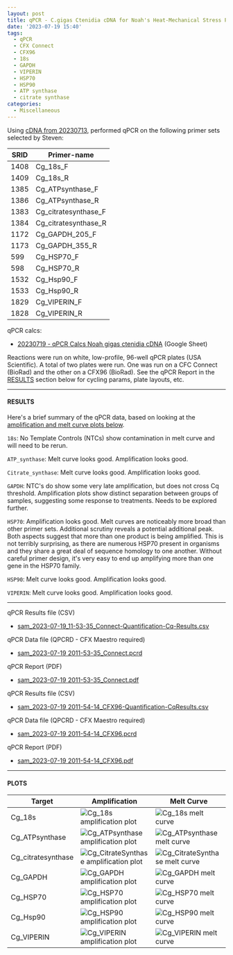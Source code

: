 ```yaml
---
layout: post
title: qPCR - C.gigas Ctenidia cDNA for Noah's Heat-Mechanical Stress Project
date: '2023-07-19 15:40'
tags: 
  - qPCR
  - CFX Connect
  - CFX96
  - 18s
  - GAPDH
  - VIPERIN
  - HSP70
  - HSP90
  - ATP synthase
  - citrate synthase
categories: 
  - Miscellaneous
---
```

Using [cDNA from 20230713](https://robertslab.github.io/sams-notebook/2023/07/13/Reverse-Transcription-C.gigas-RNA-from-Noah's-Heat-Mechanical-Stress-Project.html), performed qPCR on the following primer sets selected by Steven:

| SRID | Primer-name          |
|------|----------------------|
| 1408 | Cg_18s_F             |
| 1409 | Cg_18s_R             |
| 1385 | Cg_ATPsynthase_F     |
| 1386 | Cg_ATPsynthase_R     |
| 1383 | Cg_citratesynthase_F |
| 1384 | Cg_citratesynthase_R |
| 1172 | Cg_GAPDH_205_F       |
| 1173 | Cg_GAPDH_355_R       |
| 599  | Cg_HSP70_F           |
| 598  | Cg_HSP70_R           |
| 1532 | Cg_Hsp90_F           |
| 1533 | Cg_Hsp90_R           |
| 1829 | Cg_VIPERIN_F         |
| 1828 | Cg_VIPERIN_R         |

qPCR calcs:

- [20230719 - qPCR Calcs Noah gigas ctenidia cDNA](https://docs.google.com/spreadsheets/d/1DXVSlQtKJsmwNEUbx-IOEdoOFy8FwFqmw8n7LW3pqgw/edit#gid=0) (Google Sheet)

Reactions were run on white, low-profile, 96-well qPCR plates (USA Scientific). A total of two plates were run. One was run on a CFC Connect (BioRad) and the other on a CFX96 (BioRad). See the qPCR Report in the [RESULTS](#results) section below for cycling params, plate layouts, etc.


---

#### RESULTS

Here's a brief summary of the qPCR data, based on looking at the [amplification and melt curve plots below](#plots).

`18s`: No Template Controls (NTCs) show contamination in melt curve and will need to be rerun.

`ATP_synthase`: Melt curve looks good. Amplification looks good.

`Citrate_synthase`: Melt curve looks good. Amplification looks good.

`GAPDH`: NTC's do show some very late amplification, but does not cross Cq threshold. Amplification plots show distinct separation between groups of samples, suggesting some response to treatments. Needs to be explored further.

`HSP70`: Amplification looks good. Melt curves are noticeably more broad than other primer sets. Additional scrutiny reveals a potential additional peak. Both aspects suggest that more than one product is being amplified. This is not terribly surprising, as there are numerous HSP70 present in organisms and they share a great deal of sequence homology to one another. Without careful primer design, it's very easy to end up amplifying more than one gene in the HSP70 family.

`HSP90`: Melt curve looks good. Amplification looks good.

`VIPERIN`: Melt curve looks good. Amplification looks good.

---

qPCR Results file (CSV)

- [sam_2023-07-19_11-53-35_Connect-Quantification-Cq-Results.csv](https://owl.fish.washington.edu/Athaliana/qPCR_data/sam_2023-07-19_11-53-35_Connect-Quantification-Cq-Results.csv)

qPCR Data file (QPCRD - CFX Maestro required)

- [sam_2023-07-19 2011-53-35_Connect.pcrd](https://owl.fish.washington.edu/scaphapoda/qPCR_data/cfx_connect_data/sam_2023-07-19%2011-53-35_Connect.pcrd)

qPCR Report (PDF)

- [sam_2023-07-19 2011-53-35_Connect.pdf](https://owl.fish.washington.edu/scaphapoda/qPCR_data/cfx_connect_data/sam_2023-07-19%2011-53-35_Connect.pdf)

qPCR Results file (CSV)

- [sam_2023-07-19 2011-54-14_CFX96-Quantification-CqResults.csv](https://owl.fish.washington.edu/Athaliana/qPCR_data/sam_2023-07-19%2011-54-14_CFX96-Quantification-CqResults.csv)

qPCR Data file (QPCRD - CFX Maestro required)

- [sam_2023-07-19 2011-54-14_CFX96.pcrd](https://owl.fish.washington.edu/scaphapoda/qPCR_data/cfx_connect_data/sam_2023-07-19%2011-54-14_CFX96.pcrd)

qPCR Report (PDF)

- [sam_2023-07-19 2011-54-14_CFX96.pdf](https://owl.fish.washington.edu/scaphapoda/qPCR_data/cfx_connect_data/sam_2023-07-19%2011-54-14_CFX96.pdf)

---

#### PLOTS

| Target             | Amplification                                                                                                                                                  | Melt Curve                                                                                                                                              |
|--------------------|----------------------------------------------------------------------------------------------------------------------------------------------------------------|---------------------------------------------------------------------------------------------------------------------------------------------------------|
| Cg_18s             | ![Cg_18s amplification plot](https://owl.fish.washington.edu/Athaliana/qPCR_data/sam_2023-07-19%2011-53-35_Connect-Cg_18s-amp-plots.png)                         | ![Cg_18s melt curve](https://owl.fish.washington.edu/Athaliana/qPCR_data/sam_2023-07-19%2011-53-35_Connect-Cg_18s-melt-plots.png)                         |
| Cg_ATPsynthase     | ![Cg_ATPsynthase amplification plot](https://owl.fish.washington.edu/Athaliana/qPCR_data/sam_2023-07-19%2011-53-35_Connect-Cg_ATPsynthase-amp-plots.png)         | ![Cg_ATPsynthase melt curve](https://owl.fish.washington.edu/Athaliana/qPCR_data/sam_2023-07-19%2011-53-35_Connect-Cg_ATPsynthase-melt-plots.png)         |
| Cg_citratesynthase | ![Cg_CitrateSynthase amplification plot](https://owl.fish.washington.edu/Athaliana/qPCR_data/sam_2023-07-19%2011-53-35_Connect-Cg_CitrateSynthase-amp-plots.png) | ![Cg_CitrateSynthase melt curve](https://owl.fish.washington.edu/Athaliana/qPCR_data/sam_2023-07-19%2011-53-35_Connect-Cg_CitrateSynthase-melt-plots.png) |
| Cg_GAPDH           | ![Cg_GAPDH amplification plot](https://owl.fish.washington.edu/Athaliana/qPCR_data/sam_2023-07-19%2011-53-35_Connect-Cg_GAPDH-amp-plots.png)                     | ![Cg_GAPDH melt curve](https://owl.fish.washington.edu/Athaliana/qPCR_data/sam_2023-07-19%2011-53-35_Connect-Cg_GAPDH-melt-plots.png)                     |
| Cg_HSP70           | ![Cg_HSP70 amplification plot](https://owl.fish.washington.edu/Athaliana/qPCR_data/sam_2023-07-19%2011-54-14_CFX96-Cg_HSP70-amp-plots.png)                       | ![Cg_HSP70 melt curve](https://owl.fish.washington.edu/Athaliana/qPCR_data/sam_2023-07-19%2011-54-14_CFX96-Cg_HSP70-melt-plots.png)                       |
| Cg_Hsp90           | ![Cg_HSP90 amplification plot](https://owl.fish.washington.edu/Athaliana/qPCR_data/sam_2023-07-19%2011-54-14_CFX96-Cg_HSP90-amp-plots.png)                       | ![Cg_HSP90 melt curve](https://owl.fish.washington.edu/Athaliana/qPCR_data/sam_2023-07-19%2011-54-14_CFX96-Cg_HSP90-melt-plots.png)                       |
| Cg_VIPERIN         | ![Cg_VIPERIN amplification plot](https://owl.fish.washington.edu/Athaliana/qPCR_data/sam_2023-07-19%2011-54-14_CFX96-Cg_VIPERIN-amp-plots.png)                   | ![Cg_VIPERIN melt curve](https://owl.fish.washington.edu/Athaliana/qPCR_data/sam_2023-07-19%2011-54-14_CFX96-Cg_VIPERIN-melt-plots.png)                   |